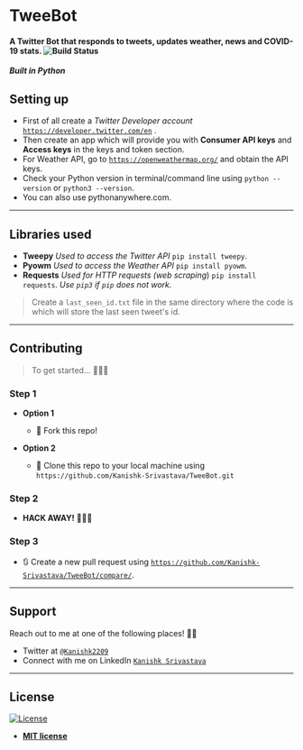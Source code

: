 # TweeBot
#### A Twitter Bot that responds to tweets, updates weather, news and COVID-19 stats. ![Build Status](http://img.shields.io/travis/badges/badgerbadgerbadger.svg?style=flat-square)
***Built in Python***
## Setting up 
- First of all create a *Twitter Developer account* <a href="https://developer.twitter.com/en" target="_blank">`https://developer.twitter.com/en`</a> .
- Then create an app which will provide you with **Consumer API keys** and **Access keys** in the keys and token section.
- For Weather API, go to <a href="https://openweathermap.org/" target="_blank">`https://openweathermap.org/`</a> and obtain the API keys. 
- Check your Python version in terminal/command line using `python --version` or `python3 --version`. 
- You can also use pythonanywhere.com. 

---
## Libraries used
- **Tweepy** *Used to access the Twitter API* 
`pip install tweepy`.
- **Pyowm** *Used to access the Weather API* 
`pip install pyowm`. 
- **Requests** *Used for HTTP requests (web scraping*) 
`pip install requests`. 
*Use `pip3` if `pip` does not work.* 
> Create a `last_seen_id.txt` file in the same directory where the code is which will store the last seen tweet's id.
---
## Contributing

> To get started... 👨🏻‍💻 

### Step 1

- **Option 1**
    - 🍴 Fork this repo!

- **Option 2**
    - 👯 Clone this repo to your local machine using `https://github.com/Kanishk-Srivastava/TweeBot.git`

### Step 2

- **HACK AWAY!** 🔨🔨🔨

### Step 3

- 🔃 Create a new pull request using <a href="https://github.com/Kanishk-Srivastava/TweeBot/compare/" target="_blank">`https://github.com/Kanishk-Srivastava/TweeBot/compare/`</a>.

---

## Support

Reach out to me at one of the following places! ✌🏼

- Twitter at <a href="https://twitter.com/Kanishk2209" target="_blank">`@Kanishk2209`</a>
- Connect with me on LinkedIn <a href="https://www.linkedin.com/in/kanishks22/"  target="_blank">`Kanishk Srivastava`</a>

---

## License

[![License](http://img.shields.io/:license-mit-blue.svg?style=flat-square)](https://github.com/Kanishk-Srivastava/TweeBot/blob/master/LICENSE)

- **[MIT license](http://opensource.org/licenses/mit-license.php)**
